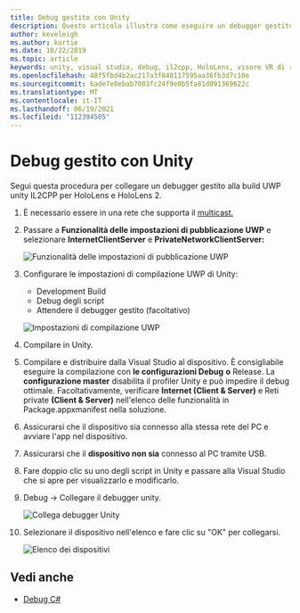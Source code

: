 ```yaml
---
title: Debug gestito con Unity
description: Questo articolo illustra come eseguire un debugger gestito nel progetto UWP Unity IL2CPP.
author: keveleigh
ms.author: kurtie
ms.date: 10/22/2019
ms.topic: article
keywords: unity, visual studio, debug, il2cpp, HoloLens, visore VR di realtà mista, visore VR windows di realtà mista, visore VR di realtà virtuale, UWP
ms.openlocfilehash: 48f5fbd4b2ac217a3f840117595aa36fb3d7c10e
ms.sourcegitcommit: 6ade7e8ebab7003fc24f9e0b5fa81d091369622c
ms.translationtype: MT
ms.contentlocale: it-IT
ms.lasthandoff: 06/19/2021
ms.locfileid: "112394505"
---
```

# <a name="managed-debugging-with-unity"></a>Debug gestito con Unity

Segui questa procedura per collegare un debugger gestito alla build UWP unity IL2CPP per HoloLens e HoloLens 2.

1. È necessario essere in una rete che supporta il [multicast.](https://en.wikipedia.org/wiki/Multicast)
2. Passare a **Funzionalità delle impostazioni di pubblicazione UWP** e selezionare **InternetClientServer** e **PrivateNetworkClientServer:**

    ![Funzionalità delle impostazioni di pubblicazione UWP](images/il2cpp-debugging-capabilities.png)

3. Configurare le impostazioni di compilazione UWP di Unity:
    - Development Build
    - Debug degli script
    - Attendere il debugger gestito (facoltativo)

    ![Impostazioni di compilazione UWP](images/il2cpp-debugging-build.png)

4. Compilare in Unity.
5. Compilare e distribuire dalla Visual Studio al dispositivo. È consigliabile eseguire la compilazione con **le configurazioni Debug** **o** Release. La **configurazione master** disabilita il profiler Unity e può impedire il debug ottimale. Facoltativamente, verificare **Internet (Client & Server)** e Reti private **(Client & Server)** nell'elenco delle funzionalità in Package.appxmanifest nella soluzione.
6. Assicurarsi che il dispositivo sia connesso alla stessa rete del PC e avviare l'app nel dispositivo.
7. Assicurarsi che il **dispositivo non sia** connesso al PC tramite USB.
8. Fare doppio clic su uno degli script in Unity e passare alla Visual Studio che si apre per visualizzarlo e modificarlo.
9. Debug -> Collegare il debugger unity.

    ![Collega debugger Unity](images/il2cpp-debugging-attach.png)

10. Selezionare il dispositivo nell'elenco e fare clic su "OK" per collegarsi.

    ![Elenco dei dispositivi](images/il2cpp-debugging-machines.png)

## <a name="see-also"></a>Vedi anche 

* [Debug C#](/visualstudio/get-started/csharp/tutorial-debugger)
